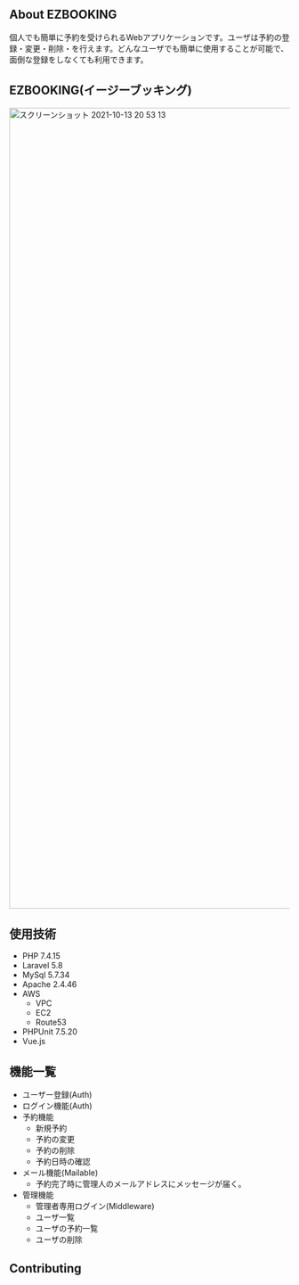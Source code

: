 ## About EZBOOKING

個人でも簡単に予約を受けられるWebアプリケーションです。ユーザは予約の登録・変更・削除・を行えます。どんなユーザでも簡単に使用することが可能で、面倒な登録をしなくても利用できます。

## EZBOOKING(イージーブッキング)
<img width="1437" alt="スクリーンショット 2021-10-13 20 53 13" src="https://user-images.githubusercontent.com/75173875/137128403-6bbd5c83-d7e6-4c95-b89f-2abd7af0e1a9.png">

## 使用技術
- PHP 7.4.15
- Laravel 5.8
- MySql 5.7.34
- Apache 2.4.46
- AWS
  - VPC
  - EC2
  - Route53
- PHPUnit 7.5.20
- Vue.js

## 機能一覧

- ユーザー登録(Auth)
- ログイン機能(Auth)
- 予約機能
  - 新規予約
  - 予約の変更
  - 予約の削除
  - 予約日時の確認
- メール機能(Mailable)
  - 予約完了時に管理人のメールアドレスにメッセージが届く。
- 管理機能
  - 管理者専用ログイン(Middleware)
  - ユーザ一覧
  - ユーザの予約一覧
  - ユーザの削除

## Contributing

